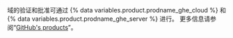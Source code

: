 域的验证和批准可通过 {% data variables.product.prodname_ghe_cloud %} 和 {% data variables.product.prodname_ghe_server %} 进行。 更多信息请参阅“[GitHub's products](/articles/githubs-products)”。
